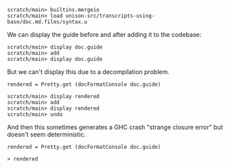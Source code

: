 
```ucm:hide
scratch/main> builtins.mergeio
scratch/main> load unison-src/transcripts-using-base/doc.md.files/syntax.u
```

We can display the guide before and after adding it to the codebase:

```ucm
scratch/main> display doc.guide
scratch/main> add
scratch/main> display doc.guide
```

But we can't display this due to a decompilation problem.

```unison
rendered = Pretty.get (docFormatConsole doc.guide)
```

```ucm
scratch/main> display rendered
scratch/main> add
scratch/main> display rendered
scratch/main> undo
```

And then this sometimes generates a GHC crash "strange closure error" but doesn't seem deterministic.

```unison
rendered = Pretty.get (docFormatConsole doc.guide)

> rendered
```
